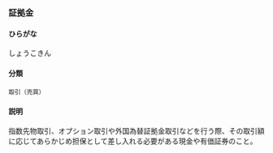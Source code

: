 <div style="display:none;">

## [あ行](securities-terms?id=あ行)
## [か行](securities-terms?id=か行)
## [さ行](securities-terms?id=さ行)

</div>

### 証拠金

#### ひらがな

しょうこきん

#### 分類

`取引（売買）`

#### 説明

指数先物取引、オプション取引や外国為替証拠金取引などを行う際、その取引額に応じてあらかじめ担保として差し入れる必要がある現金や有価証券のこと。

<div style="display:none;">

## [た行](securities-terms?id=た行)
## [な行](securities-terms?id=な行)
## [は行](securities-terms?id=は行)
## [ま行](securities-terms?id=ま行)
## [や行](securities-terms?id=や行)
## [ら行](securities-terms?id=ら行)
## [わ行](securities-terms?id=わ行)
## [英数字・記号](securities-terms?id=英数字・記号)

</div>

